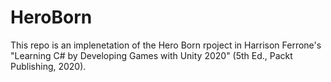 # HeroBorn
 
This repo is an implenetation of the Hero Born rpoject in Harrison Ferrone's "Learning C# by Developing Games with Unity 2020" (5th Ed., Packt Publishing, 2020).
